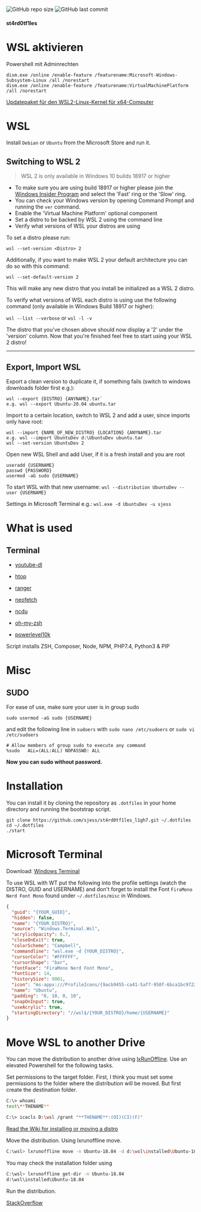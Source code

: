 ![GitHub repo size](https://img.shields.io/github/languages/code-size/sjess/st4rd0tf1les_l1gh7?style=for-the-badge)
![GitHub last commit](https://img.shields.io/github/last-commit/sjess/st4rd0tf1les?style=for-the-badge)

#### st4rd0tf1les

# WSL aktivieren

Powershell mit Adminrechten

```
dism.exe /online /enable-feature /featurename:Microsoft-Windows-Subsystem-Linux /all /norestart
dism.exe /online /enable-feature /featurename:VirtualMachinePlatform /all /norestart
```

[Updatepaket für den WSL2-Linux-Kernel für x64-Computer](https://wslstorestorage.blob.core.windows.net/wslblob/wsl_update_x64.msi)

# WSL

Install `Debian` or `Ubuntu` from the Microsoft Store and run it.

## Switching to WSL 2

> WSL 2 is only available in Windows 10 builds 18917 or higher

- To make sure you are using build 18917 or higher please join the [Windows Insider Program](https://insider.windows.com/en-us/) and select the 'Fast' ring or the 'Slow' ring.
- You can check your Windows version by opening Command Prompt and running the `ver` command.
- Enable the 'Virtual Machine Platform' optional component
- Set a distro to be backed by WSL 2 using the command line
- Verify what versions of WSL your distros are using

To set a distro please run:

`wsl --set-version <Distro> 2`

Additionally, if you want to make WSL 2 your default architecture you can do so with this command:

`wsl --set-default-version 2`

This will make any new distro that you install be initialized as a WSL 2 distro.

To verify what versions of WSL each distro is using use the following command (only available in Windows Build 18917 or higher):

`wsl --list --verbose` or `wsl -l -v`

The distro that you've chosen above should now display a '2' under the 'version' column. Now that you're finished feel free to start using your WSL 2 distro!

---

## Export, Import WSL

Export a clean version to duplicate it, if something fails (switch to windows downloads folder first e.g.):

```
wsl --export {DISTRO} {ANYNAME}.tar`
e.g. wsl --export Ubuntu-20.04 ubuntu.tar
```

Import to a certain location, switch to WSL 2 and add a user, since imports only have root:

```
wsl --import {NAME_OF_NEW_DISTRO} {LOCATION} {ANYNAME}.tar
e.g. wsl --import UbuntuDev d:\UbuntuDev ubuntu.tar
wsl --set-version UbuntuDev 2
```

Open new WSL Shell and add User, if it is a fresh install and you are root

```
useradd {USERNAME}
passwd {PASSWORD}
usermod -aG sudo {USERNAME}
```

To start WSL with that new username: `wsl --distribution UbuntuDev --user {USERNAME}`

Settings in Microsoft Terminal e.g.: `wsl.exe -d UbuntuDev -u sjess`

# What is used

## Terminal
- [youtube-dl](https://youtube-dl.org/)
- [htop](https://htop.dev/)
- [ranger](https://github.com/ranger/ranger)
- [neofetch](https://github.com/dylanaraps/neofetch)
- [ncdu](https://github.com/rofl0r/ncdu)

- [oh-my-zsh](https://github.com/robbyrussell/oh-my-zsh)
- [powerlevel10k](https://github.com/romkatv/powerlevel10k)

Script installs ZSH, Composer, Node, NPM, PHP7.4, Python3 & PIP

# Misc

## SUDO

For ease of use, make sure your user is in group sudo

```batch
sudo usermod -aG sudo {USERNAME}
```

and edit the following line in `sudoers` with `sudo nano /etc/sudoers` or `sudo vi /etc/sudoers`

```batch
# Allow members of group sudo to execute any command
%sudo   ALL=(ALL:ALL) NOPASSWD: ALL
```

**Now you can sudo without password.**

# Installation

You can install it by cloning the repository as `.dotfiles` in your home directory and running the bootstrap script.

```batch
git clone https://github.com/sjess/st4rd0tf1les_l1gh7.git ~/.dotfiles
cd ~/.dotfiles
./start
```

# Microsoft Terminal

Download: [Windows Terminal](https://github.com/microsoft/terminal/releases)

To use WSL with WT put the following into the profile settings (watch the DISTRO, GUID and USERNAME) and don't forget to install the Font `FiraMono Nerd Font Mono` found under `~/.dotfiles/misc` in Windows.

```json
{
  "guid": "{YOUR_GUID}",
  "hidden": false,
  "name": "{YOUR_DISTRO}",
  "source": "Windows.Terminal.Wsl",
  "acrylicOpacity": 0.7,
  "closeOnExit": true,
  "colorScheme": "Campbell",
  "commandline": "wsl.exe -d {YOUR_DISTRO}",
  "cursorColor": "#FFFFFF",
  "cursorShape": "bar",
  "fontFace": "FiraMono Nerd Font Mono",
  "fontSize": 14,
  "historySize": 9001,
  "icon": "ms-appx:///ProfileIcons/{9acb9455-ca41-5af7-950f-6bca1bc9722f}.png",
  "name": "Ubuntu",
  "padding": "0, 10, 0, 10",
  "snapOnInput": true,
  "useAcrylic": true,
  "startingDirectory": "//wsl$/{YOUR_DISTRO}/home/{USERNAME}"
}
```

# Move WSL to another Drive

You can move the distribution to another drive using [lxRunOffline](https://github.com/DDoSolitary/LxRunOffline). Use an elevated Powershell for the following tasks.

Set permissions to the target folder. First, I think you must set some permissions to the folder where the distribution will be moved. But first create the destination folder.

```bash
C:\> whoami
test\**THENAME**

C:\> icacls D:\wsl /grant "**THENAME**:(OI)(CI)(F)"
```

[Read the Wiki for installing or moving a distro](https://github.com/DDoSolitary/LxRunOffline/wiki)

Move the distribution. Using lxrunoffline move.

```bash
C:\wsl> lxrunoffline move -n Ubuntu-18.04 -d d:\wsl\installed\Ubuntu-18.04
```

You may check the installation folder using

```bash
C:\wsl> lxrunoffline get-dir -n Ubuntu-18.04
d:\wsl\installed\Ubuntu-18.04
```

Run the distribution.

[StackOverflow](https://stackoverflow.com/questions/38779801/move-wsl-bash-on-windows-root-filesystem-to-another-hard-drive)

